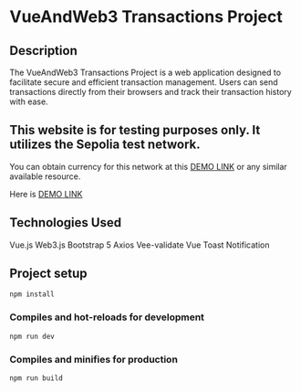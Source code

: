 # VueAndWeb3 Transactions Project

##  Description
The VueAndWeb3 Transactions Project is a web application designed to facilitate secure and efficient transaction management. Users can send transactions directly from their browsers and track their transaction history with ease.

## This website is for testing purposes only. It utilizes the Sepolia test network. 
You can obtain currency for this network at this [DEMO LINK](https://sepolia-faucet.pk910.de/#/) or any similar available resource.

Here is [DEMO LINK]()

##  Technologies Used
Vue.js
Web3.js
Bootstrap 5
Axios
Vee-validate
Vue Toast Notification

## Project setup
```
npm install
```

### Compiles and hot-reloads for development
```
npm run dev
```

### Compiles and minifies for production
```
npm run build
```
